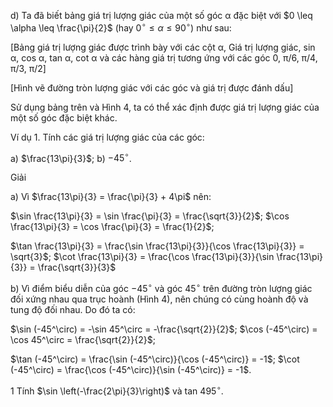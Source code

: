 d) Ta đã biết bảng giá trị lượng giác của một số góc α đặc biệt với $0 \leq \alpha \leq \frac{\pi}{2}$ (hay $0^\circ \leq \alpha \leq 90^\circ$) như sau:

[Bảng giá trị lượng giác được trình bày với các cột α, Giá trị lượng giác, sin α, cos α, tan α, cot α và các hàng giá trị tương ứng với các góc 0, π/6, π/4, π/3, π/2]

[Hình vẽ đường tròn lượng giác với các góc và giá trị được đánh dấu]

Sử dụng bảng trên và Hình 4, ta có thể xác định được giá trị lượng giác của một số góc đặc biệt khác.

Ví dụ 1. Tính các giá trị lượng giác của các góc:

a) $\frac{13\pi}{3}$;                b) $-45^\circ$.

Giải

a) Vì $\frac{13\pi}{3} = \frac{\pi}{3} + 4\pi$ nên:

   $\sin \frac{13\pi}{3} = \sin \frac{\pi}{3} = \frac{\sqrt{3}}{2}$;      $\cos \frac{13\pi}{3} = \cos \frac{\pi}{3} = \frac{1}{2}$;

   $\tan \frac{13\pi}{3} = \frac{\sin \frac{13\pi}{3}}{\cos \frac{13\pi}{3}} = \sqrt{3}$;      $\cot \frac{13\pi}{3} = \frac{\cos \frac{13\pi}{3}}{\sin \frac{13\pi}{3}} = \frac{\sqrt{3}}{3}$

b) Vì điểm biểu diễn của góc $-45^\circ$ và góc $45^\circ$ trên đường tròn lượng giác đối xứng nhau qua trục hoành (Hình 4), nên chúng có cùng hoành độ và tung độ đối nhau. Do đó ta có:

   $\sin (-45^\circ) = -\sin 45^\circ = -\frac{\sqrt{2}}{2}$;      $\cos (-45^\circ) = \cos 45^\circ = \frac{\sqrt{2}}{2}$;

   $\tan (-45^\circ) = \frac{\sin (-45^\circ)}{\cos (-45^\circ)} = -1$;      $\cot (-45^\circ) = \frac{\cos (-45^\circ)}{\sin (-45^\circ)} = -1$.

1 Tính $\sin \left(-\frac{2\pi}{3}\right)$ và tan $495^\circ$.